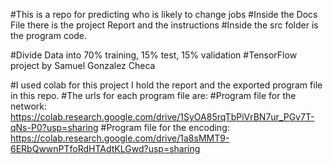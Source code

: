 #This is a repo for predicting who is likely to change jobs
#Inside the Docs File there is the project Report and the instructions
#Inside the src folder is the program code.

#Divide Data into 70% training, 15% test, 15% validation
#TensorFlow project by Samuel Gonzalez Checa

#I used colab for this project I hold the report and the exported program file in this repo. 
#The urls for each program file are:
#Program file for the network: https://colab.research.google.com/drive/1SyOA85rqTbPiVrBN7ur_PGv7T-qNs-P0?usp=sharing
#Program file for the encoding: https://colab.research.google.com/drive/1a8sMMT9-6ERbQwwnPTfoRdHTAdtKLGwd?usp=sharing
